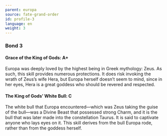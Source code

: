 ```yaml
---
parent: europa
source: fate-grand-order
id: profile-3
language: en
weight: 3
---
```


### Bond 3

#### Grace of the King of Gods: A+

Europa was deeply loved by the highest being in Greek mythology: Zeus. As such, this skill provides numerous protections. It does risk invoking the wrath of Zeus’s wife Hera, but Europa herself doesn’t seem to mind, since in her eyes, Hera is a great goddess who should be revered and respected.

#### The King of Gods’ White Bull: C

The white bull that Europa encountered—which was Zeus taking the guise of the bull—was a Divine Beast that possessed strong Charm, and it is the bull that was later made into the constellation Taurus. It is said to captivate anyone who lays eyes on it. This skill derives from the bull Europa rode, rather than from the goddess herself.
